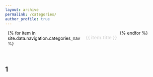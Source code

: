 ```yaml
---
layout: archive
permalink: /categories/
author_profile: true
---
```


<style>
/* scoped styles for a clearly clickable list with checkmark on hover */
.categories-page { padding: 0 0.5rem 2rem; }

.categories-page h1 {
  font-size: 1.8rem;
  margin: 0 0 1rem 0;
}

/* 3-column grid */
.category-list {
  list-style: none;
  margin: 0;
  padding: 0;
  display: grid;
  grid-template-columns: repeat(3, 1fr);
  gap: 0;
}

/* each item has a full-width clickable link */
.category-item {
  border-bottom: 1px solid rgba(255,255,255,0.03);
}

/* make anchor fill the item and look like a real clickable control */
.category-item a {
  display: flex;
  justify-content: space-between;
  align-items: center;
  width: 100%;
  padding: 0.85rem 1.1rem;  /* 글씨 크기에 맞춰 패딩 조금 줄임 */
  text-decoration: none;
  color: #ddd;              /* 기본 글자색을 살짝 어둡게 */
  font-weight: 700;          /* 800 → 700으로 조금 줄임 */
  font-family: 'Inter', sans-serif; /* 버튼/링크 느낌 */
  font-size: 0.95rem;        /* 글씨 조금 작게 */
  cursor: pointer;
  transition: color 0.15s ease, background-color 0.15s ease, transform 0.12s ease;
  border-radius: 6px;
  border-bottom: 1px solid transparent; /* hover 시 밑줄 느낌용 */
}

.category-item a:hover,
.category-item a:focus {
  color: #6fc3a2;              /* 강조 색상 */
  border-bottom: 1px solid #6fc3a2; /* hover 밑줄 */
  background-color: rgba(111,195,162,0.08);
  transform: translateX(2px);
}

/* checkmark that appears on hover to hint 'go' */
/* using heavy check mark glyph; hidden by default, fades & scales in on hover */
.category-item a::after {
  content: '\2714'; /* ✔ */
  opacity: 0;
  transform: translateX(-6px) scale(0.85);
  transition: opacity .15s ease, transform .15s ease;
  margin-left: 12px;
  font-size: 1.05em;
  color: #6fc3a2; /* accent green */
  display: inline-block;
  line-height: 1;
}

/* show check on hover/focus */
.category-item a:hover::after,
.category-item a:focus::after {
  opacity: 1;
  transform: translateX(0) scale(1);
}

/* optional: make the check inside a subtle round background on hover */
.category-item a:hover::after,
.category-item a:focus::after {
  padding: 3px 6px;
  border-radius: 999px;
  background: rgba(111,195,162,0.08);
}

/* optional accent color on hover (text) */
.category-item a:hover,
.category-item a:focus {
  color: #6fc3a2;
}

/* responsive: 2 cols / 1 col */
@media (max-width: 900px) {
  .category-list { grid-template-columns: repeat(2, 1fr); }
}
@media (max-width: 600px) {
  .category-list { grid-template-columns: repeat(1, 1fr); }
}
</style>

<div class="categories-page">
  <ul class="category-list">
    {% for item in site.data.navigation.categories_nav %}
      <li class="category-item">
        <a href="{{ item.url | relative_url }}">{{ item.title }}</a>
      </li>
    {% endfor %}
  </ul>
</div>

## 1